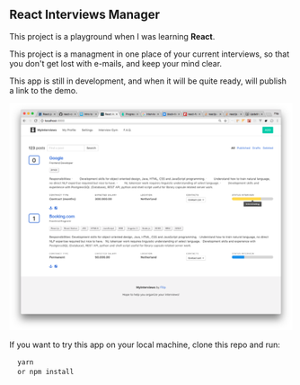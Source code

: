 ## React Interviews Manager


This project is a playground when I was learning **React**.

This project is a managment in one place of your current interviews, so that you don't get lost with e-mails, and keep your mind clear.

This app is still in development, and when it will be quite ready, will publish a link to the demo.

![interviews-manager](https://github.com/filip-vartolomei/interviews-manager/blob/master/interview-manager-preview.png)


If you want to try this app on your local machine,
clone this repo and run:
```js
  yarn
  or npm install
```
